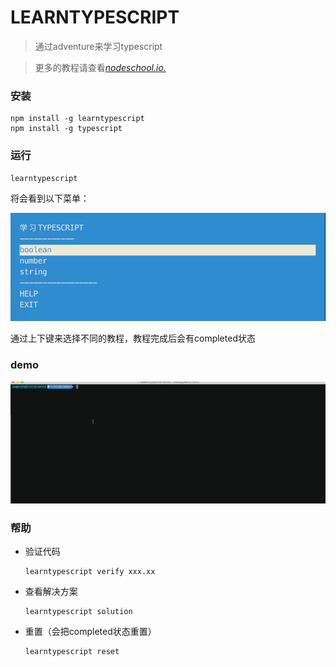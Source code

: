 # LEARNTYPESCRIPT

> 通过adventure来学习typescript

> 更多的教程请查看[*nodeschool.io.*](https://nodeschool.io/)

### 安装

```shell
npm install -g learntypescript
npm install -g typescript
```

### 运行

```shell
learntypescript
```

将会看到以下菜单：

![](./shop.png)

通过上下键来选择不同的教程，教程完成后会有completed状态

### demo

![](./demo.gif)

### 帮助

* 验证代码

  ```shell
  learntypescript verify xxx.xx
  ```

* 查看解决方案

  ```shell
  learntypescript solution
  ```

* 重置（会把completed状态重置）

  ```shell
  learntypescript reset
  ```